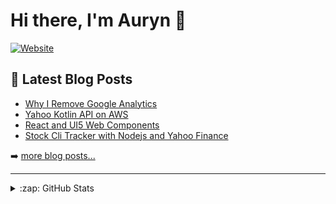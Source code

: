 # Hi there, I'm Auryn 👋 

[![Website](https://img.shields.io/website?label=blog.auryn.dev&style=for-the-badge&url=https%3A%2F%2Fblog.auryn.dev)](https://blog.auryn.dev)


## 📕 Latest Blog Posts

- [Why I Remove Google Analytics](https://blog.auryn.dev/posts/why-i-remove-google-analytics/)
- [Yahoo Kotlin API on AWS](https://blog.auryn.dev/posts/kotlin-yahoo-api/)
- [React and UI5 Web Components](https://blog.auryn.dev/posts/react-ui5-web-components/)
- [Stock Cli Tracker with Nodejs and Yahoo Finance](https://blog.auryn.dev/posts/stock-cli-tracker/)

➡️ [more blog posts...](https://blog.auryn.dev)

---

<details>
  <summary>:zap: GitHub Stats</summary>

  <img align="left" alt="auryn31's GitHub Stats" src="https://github-readme-stats.vercel.app/api?username=auryn31&show_icons=true&hide_border=false" />

</details>
